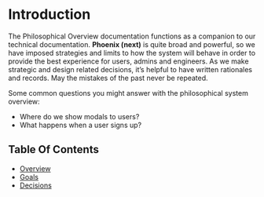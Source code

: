 # Introduction

The Philosophical Overview documentation functions as a companion to our technical documentation. **Phoenix \(next\)** is quite broad and powerful, so we have imposed strategies and limits to how the system will behave in order to provide the best experience for users, admins and engineers. As we make strategic and design related decisions, it’s helpful to have written rationales and records. May the mistakes of the past never be repeated.

Some common questions you might answer with the philosophical system overview:

* Where do we show modals to users?
* What happens when a user signs up?

## Table Of Contents

* [Overview](overview/)
* [Goals](goals.md)
* [Decisions](historical-decisions.md)
